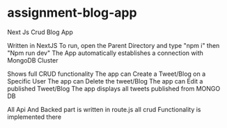 # assignment-blog-app
 Next Js Crud Blog App

Written in NextJS 
To run, open the Parent Directory and type "npm i" then "Npm run dev" 
The App automatically establishes a connection with MongoDB Cluster 

Shows full CRUD functionality 
The app can Create a Tweet/Blog on a Specific User 
The app can Delete the tweet/Blog
The app can Edit a published Tweet/Blog
The app displays all tweets published from MONGO DB

All Api And Backed part is written in route.js
all crud Functionality is implemented there 
